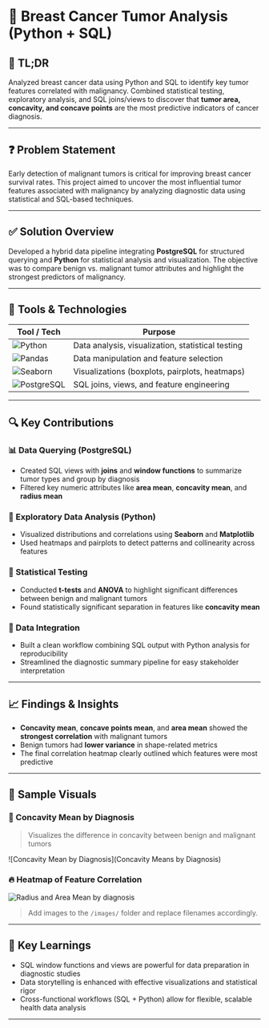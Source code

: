 # 🧬 Breast Cancer Tumor Analysis (Python + SQL)

## 🚀 TL;DR

Analyzed breast cancer data using Python and SQL to identify key tumor features correlated with malignancy. Combined statistical testing, exploratory analysis, and SQL joins/views to discover that **tumor area, concavity, and concave points** are the most predictive indicators of cancer diagnosis.

---

## ❓ Problem Statement

Early detection of malignant tumors is critical for improving breast cancer survival rates. This project aimed to uncover the most influential tumor features associated with malignancy by analyzing diagnostic data using statistical and SQL-based techniques.

---

## ✅ Solution Overview

Developed a hybrid data pipeline integrating **PostgreSQL** for structured querying and **Python** for statistical analysis and visualization. The objective was to compare benign vs. malignant tumor attributes and highlight the strongest predictors of malignancy.

---

## 🧰 Tools & Technologies

| Tool / Tech      | Purpose                                               |
|------------------|--------------------------------------------------------|
| ![Python](https://img.shields.io/badge/Python-3776AB?style=for-the-badge&logo=python&logoColor=white) | Data analysis, visualization, statistical testing        |
| ![Pandas](https://img.shields.io/badge/Pandas-150458?style=for-the-badge&logo=pandas&logoColor=white) | Data manipulation and feature selection                  |
| ![Seaborn](https://img.shields.io/badge/Seaborn-3772A3?style=for-the-badge&logo=python&logoColor=white) | Visualizations (boxplots, pairplots, heatmaps)           |
| ![PostgreSQL](https://img.shields.io/badge/PostgreSQL-336791?style=for-the-badge&logo=postgresql&logoColor=white) | SQL joins, views, and feature engineering                |

---

## 🔍 Key Contributions

### 📊 Data Querying (PostgreSQL)
- Created SQL views with **joins** and **window functions** to summarize tumor types and group by diagnosis
- Filtered key numeric attributes like **area mean**, **concavity mean**, and **radius mean**

### 🧠 Exploratory Data Analysis (Python)
- Visualized distributions and correlations using **Seaborn** and **Matplotlib**
- Used heatmaps and pairplots to detect patterns and collinearity across features

### 🧪 Statistical Testing
- Conducted **t-tests** and **ANOVA** to highlight significant differences between benign and malignant tumors
- Found statistically significant separation in features like **concavity mean**

### 🔁 Data Integration
- Built a clean workflow combining SQL output with Python analysis for reproducibility
- Streamlined the diagnostic summary pipeline for easy stakeholder interpretation

---

## 📈 Findings & Insights

- **Concavity mean**, **concave points mean**, and **area mean** showed the **strongest correlation** with malignant tumors
- Benign tumors had **lower variance** in shape-related metrics
- The final correlation heatmap clearly outlined which features were most predictive

---

## 📸 Sample Visuals

### 🧬 Concavity Mean by Diagnosis

> Visualizes the difference in concavity between benign and malignant tumors

![Concavity Mean by Diagnosis](Concavity Means by Diagnosis)

### 🔥 Heatmap of Feature Correlation

![Radius and Area Mean by diagnosis](images/correlation-heatmap.png)

> Add images to the `/images/` folder and replace filenames accordingly.

---

## 🧠 Key Learnings

- SQL window functions and views are powerful for data preparation in diagnostic studies
- Data storytelling is enhanced with effective visualizations and statistical rigor
- Cross-functional workflows (SQL + Python) allow for flexible, scalable health data analysis

---


